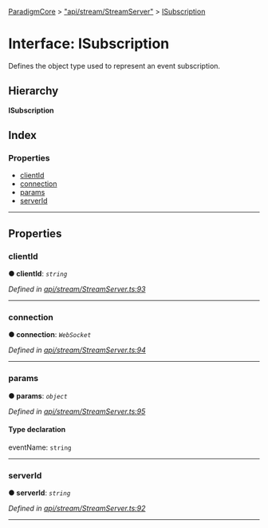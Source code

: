[ParadigmCore](../README.md) > ["api/stream/StreamServer"](../modules/_api_stream_streamserver_.md) > [ISubscription](../interfaces/_api_stream_streamserver_.isubscription.md)

# Interface: ISubscription

Defines the object type used to represent an event subscription.

## Hierarchy

**ISubscription**

## Index

### Properties

* [clientId](_api_stream_streamserver_.isubscription.md#clientid)
* [connection](_api_stream_streamserver_.isubscription.md#connection)
* [params](_api_stream_streamserver_.isubscription.md#params)
* [serverId](_api_stream_streamserver_.isubscription.md#serverid)

---

## Properties

<a id="clientid"></a>

###  clientId

**● clientId**: *`string`*

*Defined in [api/stream/StreamServer.ts:93](https://github.com/paradigmfoundation/paradigmcore/blob/f520b2a/src/api/stream/StreamServer.ts#L93)*

___
<a id="connection"></a>

###  connection

**● connection**: *`WebSocket`*

*Defined in [api/stream/StreamServer.ts:94](https://github.com/paradigmfoundation/paradigmcore/blob/f520b2a/src/api/stream/StreamServer.ts#L94)*

___
<a id="params"></a>

###  params

**● params**: *`object`*

*Defined in [api/stream/StreamServer.ts:95](https://github.com/paradigmfoundation/paradigmcore/blob/f520b2a/src/api/stream/StreamServer.ts#L95)*

#### Type declaration

 eventName: `string`

___
<a id="serverid"></a>

###  serverId

**● serverId**: *`string`*

*Defined in [api/stream/StreamServer.ts:92](https://github.com/paradigmfoundation/paradigmcore/blob/f520b2a/src/api/stream/StreamServer.ts#L92)*

___

